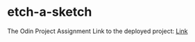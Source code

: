 # etch-a-sketch
The Odin Project Assignment
Link to the deployed project: [Link](https://woofwoof2001.github.io/etch-a-sketch/)
